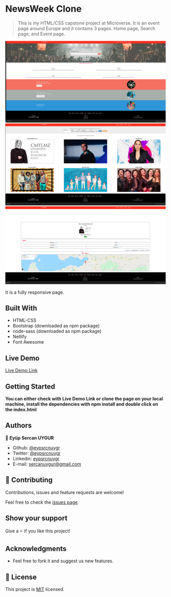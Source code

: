 # NewsWeek Clone

> This is my HTML/CSS capstone project at Microverse.
> It is an event page around Europe and it contains 3 pages.
> Home page, Search page, and Event page.

![screenshot](./assets/Screenshot-1.png)
![screenshot](./assets/Screenshot-2.png)
![screenshot](./assets/Screenshot-3.png)

It is a fully responsive page.

## Built With

- HTML-CSS
- Bootstrap (downloaded as npm package)
- node-sass (downloaded as npm package)
- Netlify
- Font Awesome

## Live Demo

[Live Demo Link](https://elated-thompson-d36982.netlify.app/)

## Getting Started

**You can either check with Live Demo Link or clone the page on your local machine, install the dependencies with npm install and double click on the index.html**

## Authors

👤 **Eyüp Sercan UYGUR**

- Github: [@eypsrcnuygr](https://github.com/eypsrcnuygr)
- Twitter: [@eypsrcnuygr](https://twitter.com/eypsrcnuygr)
- Linkedin: [eypsrcnuygr](https://www.linkedin.com/in/eypsrcnuygr/)
- E-mail: [sercanuygur@gmail.com](sercanuygur@gmail.com)

## 🤝 Contributing

Contributions, issues and feature requests are welcome!

Feel free to check the [issues page](https://github.com/eypsrcnuygr/HTML-Capstone/issues).

## Show your support

Give a ⭐️ if you like this project!

## Acknowledgments

- Feel free to fork it and suggest us new features.

## 📝 License

This project is [MIT](lic.url) licensed.
